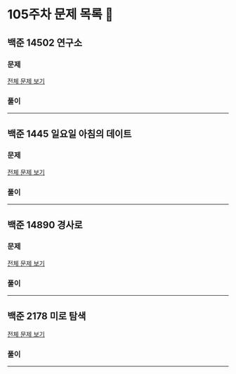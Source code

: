 # 105주차 문제 목록 📝

## 백준 14502 연구소

### 문제

[전체 문제 보기](https://www.acmicpc.net/problem/14502)    

### 풀이

___

## 백준 1445 일요일 아침의 데이트

### 문제

[전체 문제 보기](https://www.acmicpc.net/problem/1445)

### 풀이

___

## 백준 14890 경사로

### 문제

[전체 문제 보기](https://www.acmicpc.net/problem/14890)

### 풀이

___

## 백준 2178 미로 탐색

[전체 문제 보기](https://www.acmicpc.net/problem/2178)

### 풀이

___
